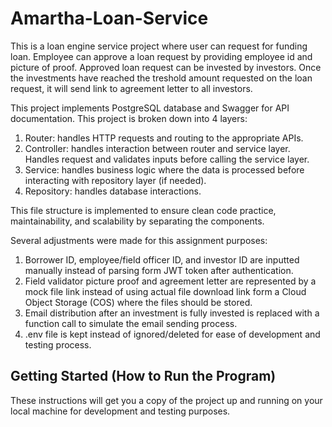 # Amartha-Loan-Service
This is a loan engine service project where user can request for funding loan. Employee can approve a loan request by providing employee id and picture of proof. Approved loan request can be invested by investors. Once the investments have reached the treshold amount requested on the loan request, it will send link to agreement letter to all investors. 

This project implements PostgreSQL database and Swagger for API documentation. This project is broken down into 4 layers:

1. Router: handles HTTP requests and routing to the appropriate APIs.
2. Controller: handles interaction between router and service layer. Handles request and validates inputs before calling the service layer.
3. Service: handles business logic where the data is processed before interacting with repository layer (if needed).
4. Repository: handles database interactions.

This file structure is implemented to ensure clean code practice, maintainability, and scalability by separating the components. 

Several adjustments were made for this assignment purposes:

1. Borrower ID, employee/field officer ID, and investor ID are inputted manually instead of parsing form JWT token after authentication.
2. Field validator picture proof and agreement letter are represented by a mock file link instead of using actual file download link form a Cloud Object Storage (COS) where the files should be stored.
3. Email distribution after an investment is fully invested is replaced with a function call to simulate the email sending process.
4. .env file is kept instead of ignored/deleted for ease of development and testing process.

## Getting Started (How to Run the Program)

These instructions will get you a copy of the project up and running on your local machine for development and testing purposes.

